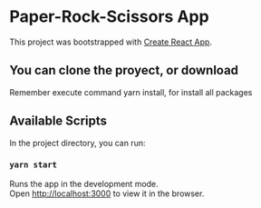 # Paper-Rock-Scissors App

This project was bootstrapped with [Create React App](https://github.com/facebook/create-react-app).

## You can clone the proyect, or download

Remember execute command yarn install, for install all packages

## Available Scripts

In the project directory, you can run:

### `yarn start`

Runs the app in the development mode.\
Open [http://localhost:3000](http://localhost:3000) to view it in the browser.
